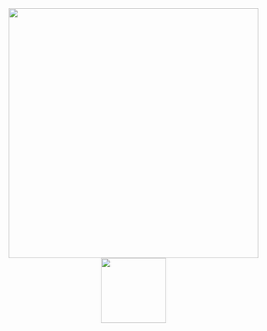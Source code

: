 <div id="header" align="center">
  <img src="https://media.giphy.com/media/WE8f3CZFsF9ylpcMhU/giphy.gif" width="500"/>
</div>
<div id="header" align="center">
  <img src="https://komarev.com/ghpvc/?username=kkristiansd&style=flat-square&color=green" alt="" width="130"/>
</div>

